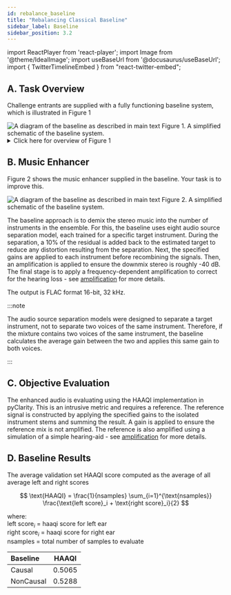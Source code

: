 ```yaml
---
id: rebalance_baseline
title: "Rebalancing Classical Baseline"
sidebar_label: Baseline
sidebar_position: 3.2
---
```

import ReactPlayer from 'react-player';
import Image from '@theme/IdealImage';
import useBaseUrl from '@docusaurus/useBaseUrl';
import { TwitterTimelineEmbed } from "react-twitter-embed";

## A. Task Overview

Challenge entrants are supplied with a fully functioning baseline system, which is illustrated in Figure 1

<div style={{textAlign:'center'}}>
<Image img={require('../../../static/img/cad2/SimpleTaskDiagramCAD2.png')} alt="A diagram of the baseline as described in main text"/>
Figure 1. A simplified schematic of the baseline system.
</div>

<details>
<summary>Click here for overview of Figure 1</summary>

- A scene generator (blue box):
  - Selects the stereo music signal.
  - Gives the target gains (metadata) for the different instruments in the ensemble.
- The music enhancement stage (pink box) takes the music as inputs and attempts to make a new mix with the target gains.
- Listener characteristics (green oval) are audiograms and compressor settings to allow personalised processing in the enhancement stage and are also used in objective evaluation.
- The enhancement outputs are evaluated (orange box) for audio quality using the Hearing-Aid Audio Quality Index (HAAQI)

Your challenge is to improve what happens in the pink music enhancement box. The rest of the baseline is fixed and should not be changed.
</details>

## B. Music Enhancer

Figure 2 shows the music enhancer supplied in the baseline. Your task is to improve this.

<div style={{textAlign:'center'}}>
<Image img={require('../../../static/img/cad2/classical_music_enhancer.png')} alt="A diagram of the baseline as described in main text"/>
Figure 2. A simplified schematic of the baseline system.
</div>

The baseline approach is to demix the stereo music into the number of instruments in the ensemble.
For this, the baseline uses eight audio source separation model, each trained for a specific target instrument.
During the separation, a 10% of the residual is added back to the estimated target to reduce any distortion resulting from the separation.
Next, the specified gains are applied to each instrument before recombining the signals.
Then, an amplification is applied to ensure the downmix stereo is roughly -40 dB. 
The final stage is to apply a frequency-dependent amplification to correct for the hearing loss - see [amplification](../amplification) for more details.

The output is FLAC format 16-bit, 32 kHz.

:::note

The audio source separation models were designed to separate a target instrument, not to separate two voices of the same instrument. 
Therefore, if the mixture contains two voices of the same instrument, the baseline calculates the average gain between the two and applies this same gain to both voices.

:::

## C. Objective Evaluation

The enhanced audio is evaluating using the HAAQI implementation in pyClarity. This is an intrusive metric and requires a reference. 
The reference signal is constructed by applying the specified gains to the isolated instrument stems and summing the result. 
A gain is applied to ensure the reference mix is not amplified. 
The reference is also amplified using a simulation of a simple hearing-aid - see [amplification](../amplification) for more details.

## D. Baseline Results

The average validation set HAAQI score computed as the average of all average left and right scores

$$
 \text{HAAQI} = \frac{1}{nsamples} \sum_{i=1}^{\text{nsamples}} \frac{\text{left score}_i + \text{right score}_i}{2} 
$$

where:  
$\text{left score}_i$ = haaqi score for left ear  
$\text{right score}_i$ = haaqi score for right ear  
$\text{nsamples}$ = total number of samples to evaluate

| Baseline  | HAAQI  | 
|:----------|:------:|
| Causal    | 0.5065 |  
| NonCausal | 0.5288 |   
